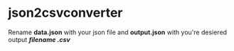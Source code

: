 # json2csvconverter

Rename **data.json** with your json file and **output.json** with you're desiered output ***filename .csv***
